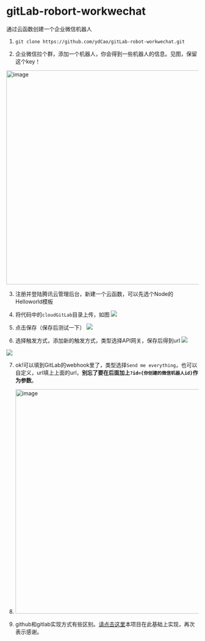 # gitLab-robort-workwechat
通过云函数创建一个企业微信机器人
1. `git clone https://github.com/ydCao/gitLab-robot-workwechat.git`

2. 企业微信拉个群，添加一个机器人，你会得到一些机器人的信息。见图，保留这个key！
<img width="560" alt="image" src="https://user-images.githubusercontent.com/20475078/160563599-5c7b85cf-a2a7-4ba2-afaf-27a053a2b6a8.png">


3. 注册并登陆腾讯云管理后台，新建一个云函数，可以先选个Node的Helloworld模板

4. 将代码中的`cloudGitLab`目录上传，如图
![](https://tuchuang-1251767583.cos.ap-guangzhou.myqcloud.com/git-robot/%E5%B1%8F%E5%B9%95%E5%BF%AB%E7%85%A7%202020-01-16%20%E4%B8%8A%E5%8D%8811.03.40.png)

5. 点击保存（保存后测试一下）
![](https://tuchuang-1251767583.cos.ap-guangzhou.myqcloud.com/git-robot/%E4%BC%81%E4%B8%9A%E5%BE%AE%E4%BF%A1%E6%88%AA%E5%9B%BE_0dc98a64-9a31-4bcb-bf67-dbba9ed2327f.png)

6. 选择触发方式，添加新的触发方式，类型选择API网关，保存后得到url
![](https://tuchuang-1251767583.cos.ap-guangzhou.myqcloud.com/git-robot/add_new.png)

![](https://tuchuang-1251767583.cos.ap-guangzhou.myqcloud.com/git-robot/save_new.png)

7. ok!可以填到GitLab的webhook里了，类型选择`Send me everything`，也可以自定义，url填上上面的url，**别忘了要在后面加上`?id={你创建的微信机器人id}`作为参数**。
8. <img width="587" alt="image" src="https://user-images.githubusercontent.com/20475078/160562347-389b23ab-d338-4f60-8306-f09a6db768f9.png">


9. github和gitlab实现方式有些区别。[请点击这里](https://github.com/LeoEatle/git-webhook-wework-robot)本项目在此基础上实现，再次表示感谢。
